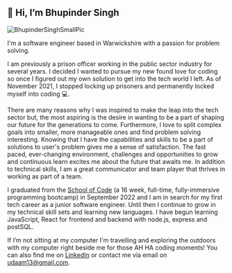 ## 👋 Hi, I’m Bhupinder Singh

![BhupinderSinghSmallPic](https://user-images.githubusercontent.com/100348736/182444659-4870623b-a10c-4371-a41d-b06d502f52f4.jpg)


I'm a software engineer based in Warwickshire with a passion for problem solving.

I am previously a prison officer working in the public sector industry for several years. I decided I wanted to pursue my new found love for coding so once I figured out my own solution to get into the tech world I left. As of November 2021, I stopped locking up prisoners and permanently locked myself into coding :computer:.

There are many reasons why I was inspired to make the leap into the tech sector but, the most aspiring is the desire in wanting to be a part of shaping our future for the generations to come. Furthermore, I love to split complex goals into smaller, more manageable ones and find problem solving interesting. Knowing that I have the capabilities and skills to be a part of solutions to user's problem gives me a sense of satisfaction. The fast paced, ever-changing environment, challenges and opportunities to grow and continuous learn excites me about the future that awaits me. In addition to technical skills, I am a great communicator and team player that thrives in working as part of a team.

I graduated from the [School of Code](https://www.schoolofcode.co.uk/) (a 16 week, full-time, fully-immersive programming bootcamp) in September 2022  and I am in search for my first tech career as a junior software engineer. Until then I continue to grow in my technical skill sets and learning new languages. I have begun learning JavaScript, React for frontend and backend with node.js, express and postSQL.

If I’m not sitting at my computer I'm travelling and exploring the outdoors with my computer right beside me for those AH HA coding moments! You can also find me on [LinkedIn](https://www.linkedin.com/in/bhupinder-singh-248284243/) or contact me via email on udaam13@gmail.com.


<!---
BhupinderSingh86/BhupinderSingh86 is a ✨ special ✨ repository because its `README.md` (this file) appears on your GitHub profile.
You can click the Preview link to take a look at your changes.
--->
